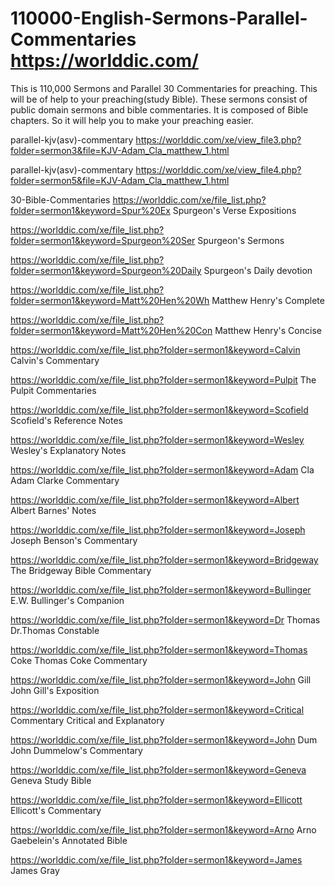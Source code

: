 # 110000-English-Sermons-Parallel-Commentaries https://worlddic.com/
This is 110,000 Sermons and Parallel 30 Commentaries for preaching. This will be of help to your preaching(study Bible). These sermons consist of public domain sermons and bible commentaries. It is composed of Bible chapters. So it will help you to make your preaching easier.


parallel-kjv(asv)-commentary
https://worlddic.com/xe/view_file3.php?folder=sermon3&file=KJV-Adam_Cla_matthew_1.html 

parallel-kjv(asv)-commentary
https://worlddic.com/xe/view_file4.php?folder=sermon5&file=KJV-Adam_Cla_matthew_1.html

30-Bible-Commentaries
 https://worlddic.com/xe/file_list.php?folder=sermon1&keyword=Spur%20Ex Spurgeon's Verse Expositions 
 
 https://worlddic.com/xe/file_list.php?folder=sermon1&keyword=Spurgeon%20Ser Spurgeon's Sermons 
 
 https://worlddic.com/xe/file_list.php?folder=sermon1&keyword=Spurgeon%20Daily Spurgeon's Daily devotion 
 
 https://worlddic.com/xe/file_list.php?folder=sermon1&keyword=Matt%20Hen%20Wh Matthew Henry's Complete 
 
 https://worlddic.com/xe/file_list.php?folder=sermon1&keyword=Matt%20Hen%20Con Matthew Henry's Concise 
 

 https://worlddic.com/xe/file_list.php?folder=sermon1&keyword=Calvin Calvin's Commentary  
 
 https://worlddic.com/xe/file_list.php?folder=sermon1&keyword=Pulpit The Pulpit Commentaries 
 
 https://worlddic.com/xe/file_list.php?folder=sermon1&keyword=Scofield Scofield's Reference Notes  
 
 https://worlddic.com/xe/file_list.php?folder=sermon1&keyword=Wesley Wesley's Explanatory Notes 
 
 https://worlddic.com/xe/file_list.php?folder=sermon1&keyword=Adam Cla Adam Clarke Commentary 
 

 https://worlddic.com/xe/file_list.php?folder=sermon1&keyword=Albert Albert Barnes' Notes 
 
 https://worlddic.com/xe/file_list.php?folder=sermon1&keyword=Joseph Joseph Benson's Commentary 
 
 https://worlddic.com/xe/file_list.php?folder=sermon1&keyword=Bridgeway The Bridgeway Bible Commentary 
 
 https://worlddic.com/xe/file_list.php?folder=sermon1&keyword=Bullinger E.W. Bullinger's Companion 
 
 https://worlddic.com/xe/file_list.php?folder=sermon1&keyword=Dr Thomas Dr.Thomas Constable 
 
 
 https://worlddic.com/xe/file_list.php?folder=sermon1&keyword=Thomas Coke Thomas Coke Commentary 
 
 https://worlddic.com/xe/file_list.php?folder=sermon1&keyword=John Gill John Gill's Exposition 
 
 https://worlddic.com/xe/file_list.php?folder=sermon1&keyword=Critical Commentary Critical and Explanatory 
 
 https://worlddic.com/xe/file_list.php?folder=sermon1&keyword=John Dum John Dummelow's Commentary 
 
 https://worlddic.com/xe/file_list.php?folder=sermon1&keyword=Geneva Geneva Study Bible 
 
 
 https://worlddic.com/xe/file_list.php?folder=sermon1&keyword=Ellicott Ellicott's Commentary 
 
 https://worlddic.com/xe/file_list.php?folder=sermon1&keyword=Arno Arno Gaebelein's Annotated Bible 
 
 https://worlddic.com/xe/file_list.php?folder=sermon1&keyword=James James Gray 
 
 

